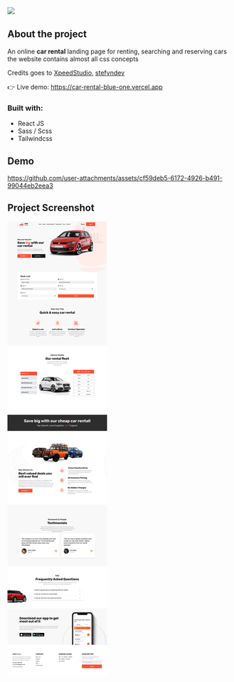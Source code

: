 [![](https://user-images.githubusercontent.com/105128267/218077760-5694a4ac-4e37-4de7-b31f-268ccd27400a.png)](https://user-images.githubusercontent.com/105128267/218077760-5694a4ac-4e37-4de7-b31f-268ccd27400a.png)

## About the project

An online **car rental** landing page for renting, searching and reserving cars
the website contains almost all css concepts

Credits goes to [XpeedStudio](https://xpeedstudio.com/), [stefvndev](https://github.com/stefvndev)

👉 Live demo: https://car-rental-blue-one.vercel.app

### Built with:

- React JS
- Sass / Scss
- Tailwindcss





## Demo
https://github.com/user-attachments/assets/cf59deb5-6172-4926-b491-99044eb2eea3

## Project Screenshot

![Site Image](public/images/car-rental.png)
